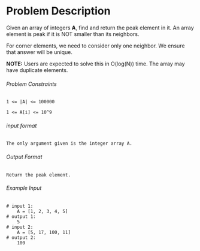 # Problem Description

Given an array of integers **A**, find and return the peak element in it. An array element is peak if it is NOT smaller than its neighbors.

For corner elements, we need to consider only one neighbor. We ensure that answer will be unique.

**NOTE:** Users are expected to solve this in O(log(N)) time. The array may have duplicate elements.

###### Problem Constraints

```
1 <= |A| <= 100000

1 <= A[i] <= 10^9
```

###### input format

``` 
The only argument given is the integer array A.
```

###### Output Format

```
Return the peak element.
```

###### Example Input

```
# input 1: 
    A = [1, 2, 3, 4, 5]
# output 1: 
    5
# input 2: 
    A = [5, 17, 100, 11]
# output 2: 
    100
```
